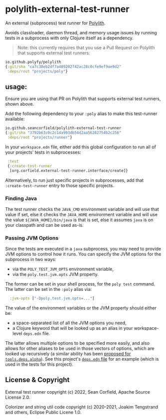 # polylith-external-test-runner

An external (subprocess) test runner for [Polylith](https://github.com/polyfy/polylith).

Avoids classloader, daemon thread, and memory usage issues
by running tests in a subprocess with only Clojure itself as a
dependency.

> Note: this currently requires that you use a Pull Request on Polylith that supports external test runners:

```clojure
io.github.polyfy/polylith
{:git/sha "ca7c38eb2df7a489202742ac28c0cfe9ef9ae9d2"
 :deps/root "projects/poly"}
```

## usage:

Ensure you are using that PR on Polylith that supports
external test runners, shown above.

Add the following dependency to your `:poly` alias to
make this test-runner available:

```clojure
io.github.seancorfield/polylith-external-test-runner
{:git/sha "3792b63c0c2c14a993db54d2aa56282754b2c256"
 :deps/root "projects/runner"}
```

In your `workspace.edn` file, either add this global configuration
to run all of your projects' tests in subprocesses:

```clojure
 :test
 {:create-test-runner
  [org.corfield.external-test-runner.interface/create]}
```

Alternatively, to run just specific projects in subprocesses,
add that `:create-test-runner` entry to those specific projects.

### Finding Java

The test runner checks the `JAVA_CMD` environment variable and will use
that value if set, else it checks the `JAVA_HOME` environment variable
and will use the value `${JAVA_HOME}/bin/java` is that is set, else it
assumes `java` is on your classpath and can be used as-is.

### Passing JVM Options

Since the tests are executed in a `java` subprocess, you may need to
provide JVM options to control how it runs. You can specify the JVM
options for the subprocess in two ways:
* via the `POLY_TEST_JVM_OPTS` environment variable,
* via the `poly.test.jvm.opts` JVM property.

The former can be set in your shell process, for the `poly test` command.
The latter can be set in the `:poly` alias via:
```clojure
  :jvm-opts ["-Dpoly.test.jvm.opts=..."]
```

The value of the environment variables or the JVM property should either be:
* a space-separated list of all the JVM options you need,
* a Clojure keyword that will be looked up as an alias in your workspace-level `deps.edn` file.

The latter allows multiple options to be specified more easily, and also
allows for other aliases to be used in those vectors of options, which are
looked up recursively (a similar ability has been [proposed for `tools.deps.alpha`](https://clojure.atlassian.net/browse/TDEPS-184)).
See this project's [`deps.edn` file](https://github.com/seancorfield/polylith-external-test-runner/blob/main/deps.edn)
for an example (which is used in the tests for this project).

## License & Copyright

External test runner copyright (c) 2022, Sean Corfield,
Apache Source License 2.0.

Colorizer and string util code copyright (c) 2020-2021, Joakim Tengstrand and others, Eclipse Public Licene 1.0.
